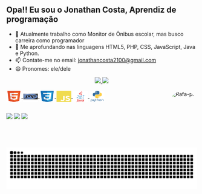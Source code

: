 ## Opa!! Eu sou o Jonathan Costa, Aprendiz de programação

- 🔭 Atualmente trabalho como Monitor de Ônibus escolar, mas busco carreira como programador
- 🌱 Me aprofundando nas linguagens HTML5, PHP, CSS, JavaScript, Java e Python.
- 📫 Contate-me no email: jonathancosta2100@gmail.com
- 😄 Pronomes: ele/dele

<div align="center">
  <a href="https://github.com/JonathanSantos2000">
  <img height="180em" src="https://github-readme-stats.vercel.app/api?username=JonathanSantos2000&show_icons=true&theme=vision-friendly-dark&include_all_commits=true&count_private=true"/>
  <img height="180em" src="https://github-readme-stats.vercel.app/api/top-langs/?username=JonathanSantos2000&layout=compact&langs_count=7&theme=vision-friendly-dark"/>
</div>
  
<div style="display: inline_block"><br>
  <img align="center" alt="Jonathan-HTML" height="30" width="40" src="https://raw.githubusercontent.com/devicons/devicon/master/icons/html5/html5-original.svg">
  <img align="center" alt="Jonathan-PHP" height="30" width="40" src="https://github.com/devicons/devicon/blob/master/icons/php/php-original.svg">
  <img align="center" alt="Jonathan-CSS" height="30" width="40" src="https://raw.githubusercontent.com/devicons/devicon/master/icons/css3/css3-original.svg">
  <img align="center" alt="Jonathan-Js" height="30" width="40" src="https://raw.githubusercontent.com/devicons/devicon/master/icons/javascript/javascript-plain.svg"> 
  <img align="center" alt="Jonathan-Java" height="30" width="40" src="https://github.com/devicons/devicon/blob/master/icons/java/java-original-wordmark.svg">
  <img align="center" alt="Jonathan-Python" height="30" width="40" src="https://github.com/devicons/devicon/blob/master/icons/python/python-original-wordmark.svg">
    <img align="right" alt="Rafa-pic" height="150" style="border-radius:50px;" src="https://media.discordapp.net/attachments/723321270107897856/897180958116163624/Webp.net-gifmaker_1.gif">
</div>
  
  ##
  <div> 
  <a href="https://www.instagram.com/_tiwjhow_/" target="_blank"><img src="https://img.shields.io/badge/-Instagram-%23E4405F?style=for-the-badge&logo=instagram&logoColor=white" target="_blank"></a>
  <a href = "mailto:jonathancosta2100@gmail.com"><img src="https://img.shields.io/badge/-Gmail-%23333?style=for-the-badge&logo=gmail&logoColor=white" target="_blank"></a>
  <a href="https://www.linkedin.com/in/jonathan-costa-418073221/" target="_blank"><img src="https://img.shields.io/badge/-LinkedIn-%230077B5?style=for-the-badge&logo=linkedin&logoColor=white" target="_blank"></a> 
    
![Snake animation](https://github.com/JonathanSantos2000/JonathanSantos2000/blob/output/github-contribution-grid-snake.svg)
 
</div>

